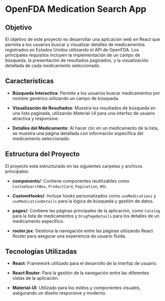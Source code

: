 # OpenFDA Medication Search App

## Objetivo

El objetivo de este proyecto es desarrollar una aplicación web en React que permita a los usuarios buscar y visualizar detalles de medicamentos registrados en Estados Unidos utilizando el API de OpenFDA. Los principales requisitos incluyen la implementación de un campo de búsqueda, la presentación de resultados paginados, y la visualización detallada de cada medicamento seleccionado.

## Características

- **Búsqueda Interactiva**: Permite a los usuarios buscar medicamentos por nombre genérico utilizando un campo de búsqueda.
- **Visualización de Resultados**: Muestra los resultados de búsqueda en una lista paginada, utilizando Material-UI para una interfaz de usuario atractiva y responsive.

- **Detalles del Medicamento**: Al hacer clic en un medicamento de la lista, se muestra una página detallada con información específica del medicamento seleccionado.

## Estructura del Proyecto

El proyecto está estructurado en las siguientes carpetas y archivos principales:

- **components/**: Contiene componentes reutilizables como `CustomSearchBox`, `ProductCard`, `Pagination`, etc.
- **CustomHooks/**: Incluye hooks personalizados como `useMedications` y `useMedicationDetails` para la lógica de búsqueda y gestión de datos.

- **pages/**: Contiene las páginas principales de la aplicación, como `Catalog` para la lista de medicamentos y `DrugPageDetails` para los detalles de un medicamento específico.

- **router.jsx**: Gestiona la navegación entre las páginas utilizando React Router para asegurar una experiencia de usuario fluida.

## Tecnologías Utilizadas

- **React**: Framework utilizado para el desarrollo de la interfaz de usuario.
- **React Router**: Para la gestión de la navegación entre las diferentes vistas de la aplicación.

- **Material-UI**: Utilizado para los estilos y componentes visuales, asegurando un diseño responsive y moderno.
